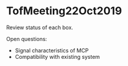 # TofMeeting22Oct2019
Review status of each box.

Open questions:

 * Signal characteristics of MCP
 * Compatibility with existing system
